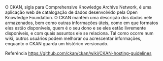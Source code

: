 O CKAN, sigla para Comprehensive Knowledge Archive Network, é uma aplicação web de catalogação de dados desenvolvido pela Open Knowledge Foundation. O CKAN mantém uma descrição dos dados nele armazenados, bem como outras informações úteis, como em que formatos eles estão disponíveis, quem é o seu dono e se eles estão livremente disponíveis, e com quais assuntos ele se relaciona. Tal como ocorre num wiki, outros usuários podem melhorar ou acrescentar informações, enquanto o CKAN guarda um histórico versionado.

Referência
https://github.com/ckan/ckan/wiki/CKAN-hosting-guidelines
